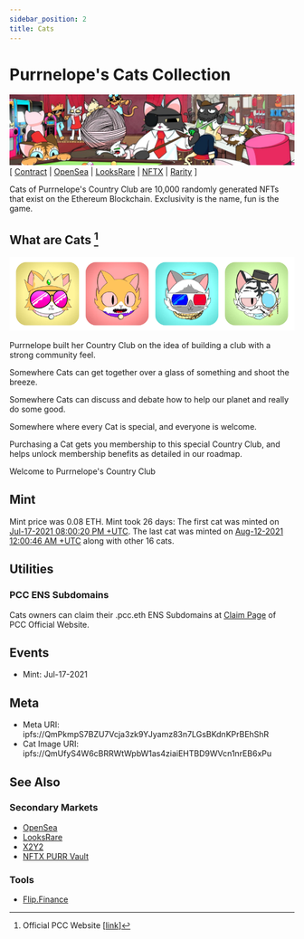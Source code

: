 ```yaml
---
sidebar_position: 2
title: Cats
---
```


# Purrnelope's Cats Collection

![](../assets/pcc.jpg)
[
[Contract](https://etherscan.io/address/0x9759226b2f8ddeff81583e244ef3bd13aaa7e4a1) |
[OpenSea](https://opensea.io/collection/purrnelopes-country-club) |
[LooksRare](https://looksrare.org/collections/0x9759226B2F8ddEFF81583e244Ef3bd13AAA7e4A1) |
[NFTX](https://nftx.io/vault/0xe581f272706581f9dcc362df3c7934e99192c492/) |
[Rarity](https://rarity.tools/purrnelopes-country-club)
]

Cats of Purrnelope's Country Club are 10,000 randomly generated NFTs that exist on the Ethereum Blockchain. Exclusivity is the name, fun is the game.

## What are Cats [^1]

![](../assets/cats-examples.png)

Purrnelope built her Country Club on the idea of building a club with a strong community feel.

Somewhere Cats can get together over a glass of something and shoot the breeze.

Somewhere Cats can discuss and debate how to help our planet and really do some good.

Somewhere where every Cat is special, and everyone is welcome.

Purchasing a Cat gets you membership to this special Country Club, and helps unlock membership benefits as detailed in our roadmap.

Welcome to Purrnelope's Country Club

## Mint
Mint price was 0.08 ETH. Mint took 26 days: The first cat was minted on [Jul-17-2021 08:00:20 PM +UTC](https://etherscan.io/tx/0x0f4f02694c8e5c6ca9f28657d9068de2bac4d740e51ddd492e31846ed47f7073). The last cat was minted on [Aug-12-2021 12:00:46 AM +UTC](https://etherscan.io/tx/0xbbef40b36f13d1ed7873800eec208f392506c83344d338bd3a48f05850d20104) along with other 16 cats.

## Utilities

### PCC ENS Subdomains

Cats owners can claim their .pcc.eth ENS Subdomains at [Claim Page](https://www.purrnelopescountryclub.com/claim/ens) of PCC Official Website.

## Events

- Mint: Jul-17-2021

## Meta

- Meta URI: ipfs://QmPkmpS7BZU7Vcja3zk9YJyamz83n7LGsBKdnKPrBEhShR
- Cat Image URI: ipfs://QmUfyS4W6cBRRWtWpbW1as4ziaiEHTBD9WVcn1nrEB6xPu

## See Also

### Secondary Markets

- [OpenSea](https://opensea.io/collection/purrnelopes-country-club)
- [LooksRare](https://looksrare.org/collections/0x9759226B2F8ddEFF81583e244Ef3bd13AAA7e4A1)
- [X2Y2](https://x2y2.io/collection/purrnelopes-country-club/items)
- [NFTX PURR Vault](https://nftx.io/vault/0xe581f272706581f9dcc362df3c7934e99192c492/)

### Tools

- [Flip.Finance](https://www.flips.finance/collection/purrnelopes-country-club)

[^1]: Official PCC Website [[link](https://www.purrnelopescountryclub.com)]

